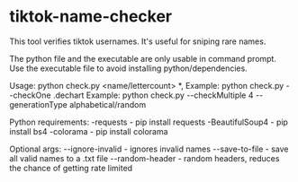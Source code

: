 # tiktok-name-checker
This tool verifies tiktok usernames. It's useful for sniping rare names. 

The python file and the executable are only usable in command prompt.
Use the executable file to avoid installing python/dependencies.

Usage: python check.py <method> <name/lettercount> *, <optional args>
Example: python check.py --checkOne .dechart
Example: python check.py --checkMultiple 4 --generationType alphabetical/random

Python requirements:
  -requests - pip install requests
  -BeautifulSoup4 - pip install bs4
  -colorama - pip install colorama

Optional args:
    --ignore-invalid - ignores invalid names
    --save-to-file - save all valid names to a .txt file
    --random-header - random headers, reduces the chance of getting rate limited
